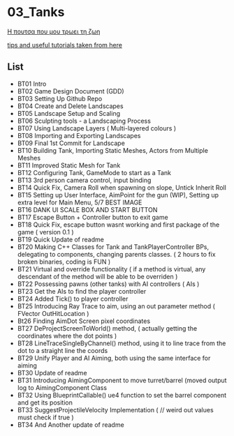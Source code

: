 ﻿# 03_Tanks
[Η πουτσα που μου τρωει τη ζωη](https://www.ceid.upatras.gr/el) 

[tips and useful tutorials taken from here](https://www.udemy.com)

## List
* BT01 Intro
* BT02 Game Design Document (GDD)
* BT03 Setting Up Github Repo
* BT04 Create and Delete Landscapes
* BT05 Landscape Setup and Scaling
* BT06 Sculpting tools - a Landscaping Process
* BT07 Using Landscape Layers ( Multi-layered colours )
* BT08 Importing and Exporting Landscapes
* BT09 Final 1st Commit for Landscape
* BT10 Building Tank, Importing Static Meshes, Actors from Multiple Meshes
* BT11 Improved Static Mesh for Tank
* BT12 Configuring Tank, GameMode to start as a Tank
* BT13 3rd person camera control, input binding
* BT14 Quick Fix, Camera Roll when spawning on slope, Untick Inherit Roll
* BT15 Setting up User Interface, AimPoint for the gun (WIP), Setting up extra level for Main Menu, 5/7 BEST IMAGE
* BT16 DANK UI SCALE BOX AND START BUTTON
* BT17 Escape Button + Controller button to exit game
* BT18 Quick Fix, escape button wasnt working and first package of the game ( version 0.1 )
* BT19 Quick Update of readme
* BT20 Making C++ Classes for Tank and TankPlayerController BPs, delegating to components, changing parents classes.  ( 2 hours to fix broken binaries, coding is FUN )
* BT21 Virtual and override functionality ( if a method is virtual, any descendant of the method will be able to be overriden )
* BT22 Possessing pawns (other tanks) with AI controllers ( AIs )
* BT23 Get the AIs to find the player controller
* BT24 Added Tick() to player controller
* BT25 Introducing Ray Trace to aim, using an out parameter method ( FVector OutHitLocation )
* Bt26 Finding AimDot Screen pixel coordinates
* BT27 DeProjectScreenToWorld() method, ( actually getting the coordinates where the dot points )
* BT28 LineTraceSingleByChannel() method, using it to line trace from the dot to a straight line the coords
* BT29 Unify Player and AI Aiming, both using the same interface for aiming
* BT30 Update of readme
* BT31 Introducing AimingComponent to move turret/barrel (moved output log to AimingComponent Class
* BT32 Using BlueprintCallable() ue4 function to set the barrel component and get its position
* BT33 SuggestProjectileVelocity Implementation ( // weird out values must check if true )
* BT34 And Another update of readme